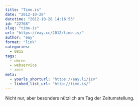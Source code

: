 ```yaml
---
title: "Time.is"
date: "2012-10-28"
datetime: "2012-10-28 14:16:53"
id: "22768"
slug: "time-is"
url: "https://eay.cc/2012/time-is/"
author: "eay"
format: "link"
categories:
  - 0815
tags:
  - uhren
  - webservice
  - zeit
meta:
  - yourls_shorturl: "https://eay.li/1zv"
  - linked_list_url: "http://time.is/"
---
```


Nicht nur, aber besonders nützlich am Tag der Zeitumstellung.
